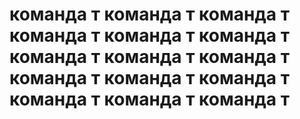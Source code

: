 # команда т команда т команда т команда т команда т команда т команда т команда т команда т команда т команда т команда т команда т команда т команда т
